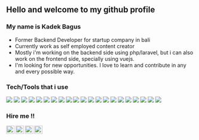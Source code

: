 
## Hello and welcome to my github profile


### My name is Kadek Bagus
- Former Backend Developer for startup company in bali
- Currently work as self employed content creator
- Mostly i'm working on the backend side using php/laravel, but i can also work on the frontend side, specially using vuejs.
- I'm looking for new opportunities. I love to learn and contribute in any and every possible way.


### Tech/Tools that i use
<img src="https://img.shields.io/badge/-PHP-blueviolet?style=flat&logo=php&logoColor=ffffff" > <img src="https://img.shields.io/badge/-Laravel-pink?style=flat&logo=laravel&logoColor=00000" > <img src="https://img.shields.io/badge/-MySQL-blue?style=flat&logo=mysql&logoColor=ffffff" > <img src="https://img.shields.io/badge/-MongoDB-4DB33D?style=flat&logo=mongodb&logoColor=FFFFFF" > <img src="https://img.shields.io/badge/-JavaScript-eed718?style=flat&logo=javascript&logoColor=ffffff" > <img src="https://img.shields.io/badge/-Vue.js-success?style=flat&logo=vue.js&logoColor=ffffff" > <img src="https://img.shields.io/badge/-Tailwind-blue?style=flat&logo=tailwindcss&logoColor=ffffff" > <img src="https://img.shields.io/badge/-Python-green?style=flat&logo=python&logoColor=ffffff" > <img src = "https://img.shields.io/badge/-HTML5-E34F26?style=flat&logo=html5&logoColor=white" > <img src = "https://img.shields.io/badge/-CSS3-1572B6?style=flat&logo=css3&logoColor=white" > <img src="http://img.shields.io/badge/-Git-F1502F?style=flat&logo=git&logoColor=FFFFFF" > <img src="http://img.shields.io/badge/-Github-000000?style=flat&logo=github&logoColor=FFFFFF" > <img src="http://img.shields.io/badge/-VS%20Code-007ACC?style=flat&logo=visual%20studio%20code&logoColor=white" > <img src="https://img.shields.io/badge/-Linux-black?style=flat&logo=linux&logoColor=ffffff" > <img src="https://img.shields.io/badge/-Docker-informational?style=flat&logo=docker&logoColor=ffffff" > <img src="https://img.shields.io/badge/-Postman-orange?style=flat&logo=postman&logoColor=ffffff"> <img src="https://img.shields.io/badge/-Jira-informational?style=flat&logo=jira&logoColor=ffffff"> <img src="https://img.shields.io/badge/-Confluence-9cf?style=flat&logo=confluence&logoColor=ffffff"> <img src="https://img.shields.io/badge/-Elasticsearch-orange?style=flat&logo=elasticsearch&logoColor=ffffff"> <img src="https://img.shields.io/badge/-Markdown-black?style=flat&logo=markdown&logoColor=ffffff"> <img src="https://img.shields.io/badge/-Fontawesome-blue?style=flat&logo=fontawesome&logoColor=ffffff">


### Hire me !!
<a href="https://www.linkedin.com/in/kadek-bagus-20341622b/">
  <img align="left" alt="Kadek's Linkedin" width="22px" src="https://user-images.githubusercontent.com/9412349/154457700-b87e552c-89c9-4dce-b538-1d84991ff909.jpeg" />
</a>
<a href="mailto:kadekdarma90@gmail.com">
  <img align="left" alt="Kadek's Email" width="22px" src="https://user-images.githubusercontent.com/9412349/154454493-091af1a7-b394-4f23-9a5e-ae8c01f52e89.jpeg" />
</a>
<a href="https://github.com/kadekbagus">
  <img align="left" alt="Kadek's Github" width="22px" src="https://user-images.githubusercontent.com/9412349/154457998-eab8cc2d-043d-4993-b576-984b71dd898f.png" />
</a>
<a href="https://twitter.com/kadekbagus">
  <img align="left" alt="Kadek's Twitter" width="22px" src="https://user-images.githubusercontent.com/9412349/154458260-d6fbd33f-54b6-4466-86aa-0dd07aab831d.png" />
</a>

<!---
kadekbagus/kadekbagus is a ✨ special ✨ repository because its `README.md` (this file) appears on your GitHub profile.
You can click the Preview link to take a look at your changes.
--->
